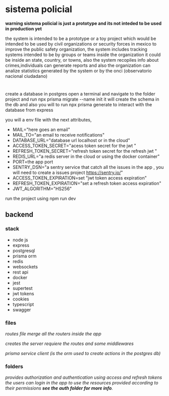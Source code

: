 # sistema policial

**warning sistema policial is just a prototype and its not inteded to be used in production yet**

the system is intended to be  a prototype or a toy  project which would be intended to be used by civil organizations or security forces in mexico  to improve the public safety organization, the system includes tracking systems intended to be by   groups or teams inside the organization it could be inside an state, country, or towns, also the system recopiles info about crimes,individuals can generate reports and also the organization can analize statistics generated by the system or by the onci (observatorio nacional ciudadano) 

#
create a database in postgres
open a terminal and navigate to the folder project and run npx prisma migrate --name init
it will create the schema in the db
and also you will to run  npx prisma generate to interact with the database from express

you will a env file with the next attributes,
- MAIL="here goes an email"
- MAIL_TO="an email to receive notifications"
- DATABASE_URL="database url localhost or in the cloud"
- ACCESS_TOKEN_SECRET="acess token secret for the jwt "
- REFRESH_TOKEN_SECRET="refresh token secret for the refresh jwt "
- REDIS_URL="a redis server in the cloud or using the docker container"
- PORT=the app port
- SENTRY_DSN="a sentry service that catch all the issues in the app , you will need to create a issues project  https://sentry.io/"
- ACCESS_TOKEN_EXPIRATION=set "jwt token access expiration"
- REFRESH_TOKEN_EXPIRATION="set a refresh token access expiration"
- JWT_ALGORITHM="HS256"

run the project using npm run dev

## backend 

### stack
* node js
* express
* postgresql 
* prisma orm
* redis
* websockets
* rest api 
* docker
* jest
* supertest 
* jwt tokens
* cookies 
* typescript
* swagger

### files
*routes file  merge all the routers inside the app*

*creates the server requiere the  routes and some middlewares*

*prisma service client (is the orm used to create actions in the postgres db)*

### folders

*provides authorization and authentication using access and refresh tokens the users can login in the app to use the resources provided according to their permissions **see the auth folder for more info**.* 


